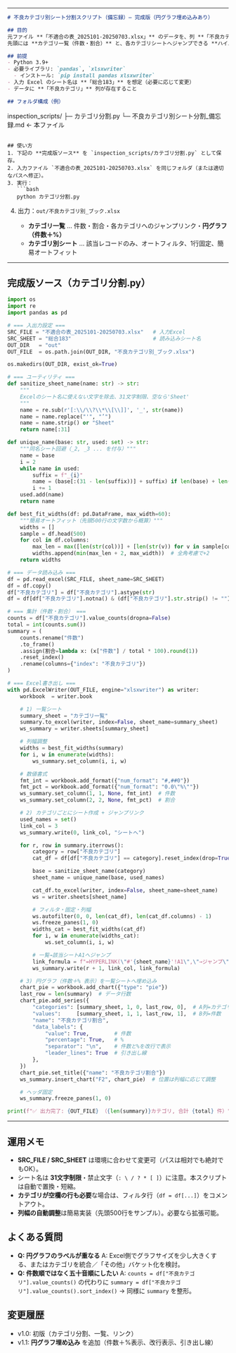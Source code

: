 
---

```markdown
# 不良カテゴリ別シート分割スクリプト（備忘録）— 完成版（円グラフ埋め込みあり）

## 目的
元ファイル **「不適合の表_2025101-20250703.xlsx」** のデータを、列 **「不良カテゴリ」** ごとに分割し、**カテゴリ名ごとのシート**を持つ新しい Excel ブックを作成する。  
先頭には **カテゴリ一覧（件数・割合）** と、各カテゴリシートへジャンプできる **ハイパーリンク**、さらに **円グラフ（件数＋%表示）** を埋め込む。

## 前提
- Python 3.9+
- 必要ライブラリ: `pandas`, `xlsxwriter`
  - インストール: `pip install pandas xlsxwriter`
- 入力 Excel のシート名は **「総合183」** を想定（必要に応じて変更）
- データに **「不良カテゴリ」** 列が存在すること

## フォルダ構成（例）
```

inspection\_scripts/
├─ カテゴリ分割.py
└─ 不良カテゴリ別シート分割\_備忘録.md  ← 本ファイル

````

## 使い方
1. 下記の **完成版ソース** を `inspection_scripts/カテゴリ分割.py` として保存。
2. 入力ファイル `不適合の表_2025101-20250703.xlsx` を同じフォルダ（または適切なパスへ修正）。
3. 実行：
   ```bash
   python カテゴリ分割.py
````

4. 出力：`out/不良カテゴリ別_ブック.xlsx`

   * **カテゴリ一覧** … 件数・割合・各カテゴリへのジャンプリンク・**円グラフ（件数＋%）**
   * **カテゴリ別シート** … 該当レコードのみ、オートフィルタ、1行固定、簡易オートフィット

---

## 完成版ソース（カテゴリ分割.py）

```python
import os
import re
import pandas as pd

# === 入出力設定 ===
SRC_FILE = "不適合の表_2025101-20250703.xlsx"   # 入力Excel
SRC_SHEET = "総合183"                          # 読み込みシート名
OUT_DIR   = "out"
OUT_FILE  = os.path.join(OUT_DIR, "不良カテゴリ別_ブック.xlsx")

os.makedirs(OUT_DIR, exist_ok=True)

# === ユーティリティ ===
def sanitize_sheet_name(name: str) -> str:
    """
    Excelのシート名に使えない文字を除去、31文字制限、空なら'Sheet'
    """
    name = re.sub(r'[:\\/\\?\\*\\[\\]]', '_', str(name))
    name = name.replace("'", "’")
    name = name.strip() or "Sheet"
    return name[:31]

def unique_name(base: str, used: set) -> str:
    """同名シート回避（_2, _3 ... を付与）"""
    name = base
    i = 2
    while name in used:
        suffix = f"_{i}"
        name = (base[:(31 - len(suffix))] + suffix) if len(base) + len(suffix) > 31 else base + suffix
        i += 1
    used.add(name)
    return name

def best_fit_widths(df: pd.DataFrame, max_width=60):
    """簡易オートフィット（先頭500行の文字数から概算）"""
    widths = []
    sample = df.head(500)
    for col in df.columns:
        max_len = max([len(str(col))] + [len(str(v)) for v in sample[col].tolist()])
        widths.append(min(max_len + 2, max_width))  # 全角考慮で+2
    return widths

# === データ読み込み ===
df = pd.read_excel(SRC_FILE, sheet_name=SRC_SHEET)
df = df.copy()
df["不良カテゴリ"] = df["不良カテゴリ"].astype(str)
df = df[df["不良カテゴリ"].notna() & (df["不良カテゴリ"].str.strip() != "")]

# === 集計（件数・割合） ===
counts = df["不良カテゴリ"].value_counts(dropna=False)
total = int(counts.sum())
summary = (
    counts.rename("件数")
    .to_frame()
    .assign(割合=lambda x: (x["件数"] / total * 100).round(1))
    .reset_index()
    .rename(columns={"index": "不良カテゴリ"})
)

# === Excel書き出し ===
with pd.ExcelWriter(OUT_FILE, engine="xlsxwriter") as writer:
    workbook  = writer.book

    # 1) 一覧シート
    summary_sheet = "カテゴリ一覧"
    summary.to_excel(writer, index=False, sheet_name=summary_sheet)
    ws_summary = writer.sheets[summary_sheet]

    # 列幅調整
    widths = best_fit_widths(summary)
    for i, w in enumerate(widths):
        ws_summary.set_column(i, i, w)

    # 数値書式
    fmt_int = workbook.add_format({"num_format": "#,##0"})
    fmt_pct = workbook.add_format({"num_format": "0.0\"%\""})
    ws_summary.set_column(1, 1, None, fmt_int)  # 件数
    ws_summary.set_column(2, 2, None, fmt_pct)  # 割合

    # 2) カテゴリごとにシート作成 + ジャンプリンク
    used_names = set()
    link_col = 3
    ws_summary.write(0, link_col, "シートへ")

    for r, row in summary.iterrows():
        category = row["不良カテゴリ"]
        cat_df = df[df["不良カテゴリ"] == category].reset_index(drop=True)

        base = sanitize_sheet_name(category)
        sheet_name = unique_name(base, used_names)

        cat_df.to_excel(writer, index=False, sheet_name=sheet_name)
        ws = writer.sheets[sheet_name]

        # フィルタ・固定・列幅
        ws.autofilter(0, 0, len(cat_df), len(cat_df.columns) - 1)
        ws.freeze_panes(1, 0)
        widths_cat = best_fit_widths(cat_df)
        for i, w in enumerate(widths_cat):
            ws.set_column(i, i, w)

        # 一覧→該当シートA1へジャンプ
        link_formula = f"=HYPERLINK(\"#'{sheet_name}'!A1\",\"→ジャンプ\")"
        ws_summary.write(r + 1, link_col, link_formula)

    # 3) 円グラフ（件数＋% 表示）を一覧シートへ埋め込み
    chart_pie = workbook.add_chart({"type": "pie"})
    last_row = len(summary)  # データ行数
    chart_pie.add_series({
        "categories": [summary_sheet, 1, 0, last_row, 0],  # A列=カテゴリ名
        "values":     [summary_sheet, 1, 1, last_row, 1],  # B列=件数
        "name": "不良カテゴリ割合",
        "data_labels": {
            "value": True,        # 件数
            "percentage": True,   # %
            "separator": "\n",    # 件数と%を改行で表示
            "leader_lines": True  # 引き出し線
        },
    })
    chart_pie.set_title({"name": "不良カテゴリ割合"})
    ws_summary.insert_chart("F2", chart_pie)  # 位置は列幅に応じて調整

    # ヘッダ固定
    ws_summary.freeze_panes(1, 0)

print(f"✅ 出力完了: {OUT_FILE} （{len(summary)}カテゴリ, 合計 {total} 件）")
```

---

## 運用メモ

* **SRC\_FILE / SRC\_SHEET** は環境に合わせて変更可（パスは相対でも絶対でもOK）。
* シート名は **31文字制限**・禁止文字（`: \ / ? * [ ]`）に注意。本スクリプトは自動で置換・短縮。
* **カテゴリが空欄の行も必要**な場合は、フィルタ行（`df = df[...]`）をコメントアウト。
* **列幅の自動調整**は簡易実装（先頭500行をサンプル）。必要なら拡張可能。

## よくある質問

* **Q: 円グラフのラベルが重なる**
  A: Excel側でグラフサイズを少し大きくする、またはカテゴリを統合／「その他」バケット化を検討。
* **Q: 件数順ではなく五十音順にしたい**
  A: `counts = df["不良カテゴリ"].value_counts()` の代わりに
  `summary = df["不良カテゴリ"].value_counts().sort_index()` → 同様に `summary` を整形。

## 変更履歴

* v1.0: 初版（カテゴリ分割、一覧、リンク）
* v1.1: **円グラフ埋め込み** を追加（件数＋%表示、改行表示、引き出し線）
